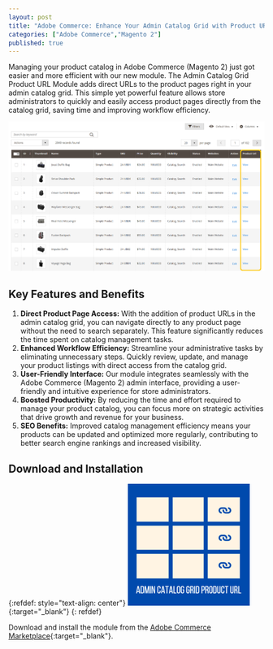 ```yaml
---
layout: post
title: "Adobe Commerce: Enhance Your Admin Catalog Grid with Product URLs"
categories: ["Adobe Commerce","Magento 2"]
published: true
---
```

Managing your product catalog in Adobe Commerce (Magento 2) just got easier and more efficient with our new module. The Admin Catalog Grid Product URL Module adds direct URLs to the product pages right in your admin catalog grid. This simple yet powerful feature allows store administrators to quickly and easily access product pages directly from the catalog grid, saving time and improving workflow efficiency.

![alt text](/images/admin-catalog-grid-product-url/screenshot_productgrid.png)


## Key Features and Benefits

1. **Direct Product Page Access:** With the addition of product URLs in the admin catalog grid, you can navigate directly to any product page without the need to search separately. This feature significantly reduces the time spent on catalog management tasks.
2. **Enhanced Workflow Efficiency:** Streamline your administrative tasks by eliminating unnecessary steps. Quickly review, update, and manage your product listings with direct access from the catalog grid.
3. **User-Friendly Interface:** Our module integrates seamlessly with the Adobe Commerce (Magento 2) admin interface, providing a user-friendly and intuitive experience for store administrators.
4. **Boosted Productivity:** By reducing the time and effort required to manage your product catalog, you can focus more on strategic activities that drive growth and revenue for your business.
5. **SEO Benefits:** Improved catalog management efficiency means your products can be updated and optimized more regularly, contributing to better search engine rankings and increased visibility.


## Download and Installation
{:refdef: style="text-align: center"}
[![RTCommerce admin catalog grid product URL](/images/admin-catalog-grid-product-url/icon_sq.png)](https://commercemarketplace.adobe.com/rtcommerce-admin-catalog-grid-product-url.html){:target="_blank"}
{: refdef}

Download and install the module from the [Adobe Commerce Marketplace](https://commercemarketplace.adobe.com/rtcommerce-admin-catalog-grid-product-url.html){:target="_blank"}.
